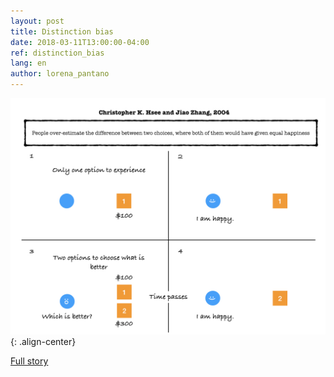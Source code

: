 ```yaml
---
layout: post
title: Distinction bias
date: 2018-03-11T13:00:00-04:00
ref: distinction_bias
lang: en
author: lorena_pantano
---
```



![](/images/stimulus_blog/stimulus_distinction_bias/stimulus_distinction_bias.en.jpeg){: .align-center}

[Full story](https://en.wikipedia.org/wiki/Distinction_bias)